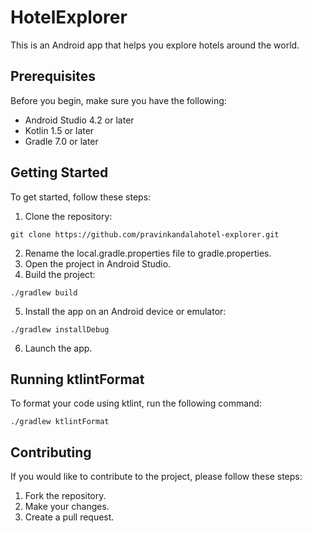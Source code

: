 # HotelExplorer

This is an Android app that helps you explore hotels around the world.

## Prerequisites

Before you begin, make sure you have the following:

- Android Studio 4.2 or later
- Kotlin 1.5 or later
- Gradle 7.0 or later

## Getting Started

To get started, follow these steps:

1. Clone the repository:

```
git clone https://github.com/pravinkandalahotel-explorer.git
```

2. Rename the local.gradle.properties file to gradle.properties.
3. Open the project in Android Studio.
4. Build the project:

```
./gradlew build
```
5. Install the app on an Android device or emulator:

```
./gradlew installDebug
```
6. Launch the app.


## Running ktlintFormat

To format your code using ktlint, run the following command:

```
./gradlew ktlintFormat
```

## Contributing

If you would like to contribute to the project, please follow these steps:

1. Fork the repository.
2. Make your changes.
3. Create a pull request.
